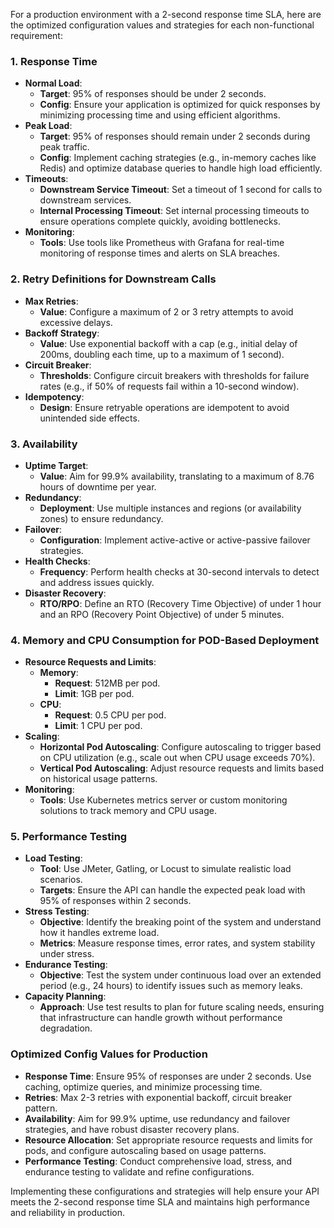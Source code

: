 For a production environment with a 2-second response time SLA, here are the optimized configuration values and strategies for each non-functional requirement:

### 1. **Response Time**
   - **Normal Load**:
     - **Target**: 95% of responses should be under 2 seconds.
     - **Config**: Ensure your application is optimized for quick responses by minimizing processing time and using efficient algorithms.
   - **Peak Load**:
     - **Target**: 95% of responses should remain under 2 seconds during peak traffic.
     - **Config**: Implement caching strategies (e.g., in-memory caches like Redis) and optimize database queries to handle high load efficiently.
   - **Timeouts**:
     - **Downstream Service Timeout**: Set a timeout of 1 second for calls to downstream services.
     - **Internal Processing Timeout**: Set internal processing timeouts to ensure operations complete quickly, avoiding bottlenecks.
   - **Monitoring**:
     - **Tools**: Use tools like Prometheus with Grafana for real-time monitoring of response times and alerts on SLA breaches.

### 2. **Retry Definitions for Downstream Calls**
   - **Max Retries**:
     - **Value**: Configure a maximum of 2 or 3 retry attempts to avoid excessive delays.
   - **Backoff Strategy**:
     - **Value**: Use exponential backoff with a cap (e.g., initial delay of 200ms, doubling each time, up to a maximum of 1 second).
   - **Circuit Breaker**:
     - **Thresholds**: Configure circuit breakers with thresholds for failure rates (e.g., if 50% of requests fail within a 10-second window).
   - **Idempotency**:
     - **Design**: Ensure retryable operations are idempotent to avoid unintended side effects.

### 3. **Availability**
   - **Uptime Target**:
     - **Value**: Aim for 99.9% availability, translating to a maximum of 8.76 hours of downtime per year.
   - **Redundancy**:
     - **Deployment**: Use multiple instances and regions (or availability zones) to ensure redundancy.
   - **Failover**:
     - **Configuration**: Implement active-active or active-passive failover strategies.
   - **Health Checks**:
     - **Frequency**: Perform health checks at 30-second intervals to detect and address issues quickly.
   - **Disaster Recovery**:
     - **RTO/RPO**: Define an RTO (Recovery Time Objective) of under 1 hour and an RPO (Recovery Point Objective) of under 5 minutes.

### 4. **Memory and CPU Consumption for POD-Based Deployment**
   - **Resource Requests and Limits**:
     - **Memory**:
       - **Request**: 512MB per pod.
       - **Limit**: 1GB per pod.
     - **CPU**:
       - **Request**: 0.5 CPU per pod.
       - **Limit**: 1 CPU per pod.
   - **Scaling**:
     - **Horizontal Pod Autoscaling**: Configure autoscaling to trigger based on CPU utilization (e.g., scale out when CPU usage exceeds 70%).
     - **Vertical Pod Autoscaling**: Adjust resource requests and limits based on historical usage patterns.
   - **Monitoring**:
     - **Tools**: Use Kubernetes metrics server or custom monitoring solutions to track memory and CPU usage.

### 5. **Performance Testing**
   - **Load Testing**:
     - **Tool**: Use JMeter, Gatling, or Locust to simulate realistic load scenarios.
     - **Targets**: Ensure the API can handle the expected peak load with 95% of responses within 2 seconds.
   - **Stress Testing**:
     - **Objective**: Identify the breaking point of the system and understand how it handles extreme load.
     - **Metrics**: Measure response times, error rates, and system stability under stress.
   - **Endurance Testing**:
     - **Objective**: Test the system under continuous load over an extended period (e.g., 24 hours) to identify issues such as memory leaks.
   - **Capacity Planning**:
     - **Approach**: Use test results to plan for future scaling needs, ensuring that infrastructure can handle growth without performance degradation.

### **Optimized Config Values for Production**

- **Response Time**: Ensure 95% of responses are under 2 seconds. Use caching, optimize queries, and minimize processing time.
- **Retries**: Max 2-3 retries with exponential backoff, circuit breaker pattern.
- **Availability**: Aim for 99.9% uptime, use redundancy and failover strategies, and have robust disaster recovery plans.
- **Resource Allocation**: Set appropriate resource requests and limits for pods, and configure autoscaling based on usage patterns.
- **Performance Testing**: Conduct comprehensive load, stress, and endurance testing to validate and refine configurations.

Implementing these configurations and strategies will help ensure your API meets the 2-second response time SLA and maintains high performance and reliability in production.
